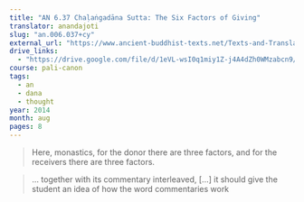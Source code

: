```yaml
---
title: "AN 6.37 Chaḷaṅgadāna Sutta: The Six Factors of Giving"
translator: anandajoti
slug: "an.006.037+cy"
external_url: "https://www.ancient-buddhist-texts.net/Texts-and-Translations/Short-Pieces/Chalangadana.htm"
drive_links:
  - "https://drive.google.com/file/d/1eVL-wsI0q1miy1Z-j4A4dZh0WMzabcn9/view?usp=drivesdk"
course: pali-canon
tags:
  - an
  - dana
  - thought
year: 2014
month: aug
pages: 8
---
```


> Here, monastics, for the donor there are three factors, and for the receivers there are three factors.

> … together with its commentary interleaved, [...] it should give the student an idea of how the word commentaries work
